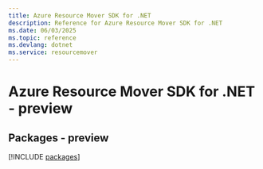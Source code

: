```yaml
---
title: Azure Resource Mover SDK for .NET
description: Reference for Azure Resource Mover SDK for .NET
ms.date: 06/03/2025
ms.topic: reference
ms.devlang: dotnet
ms.service: resourcemover
---
```

# Azure Resource Mover SDK for .NET - preview
## Packages - preview
[!INCLUDE [packages](resource-mover-index.md)]